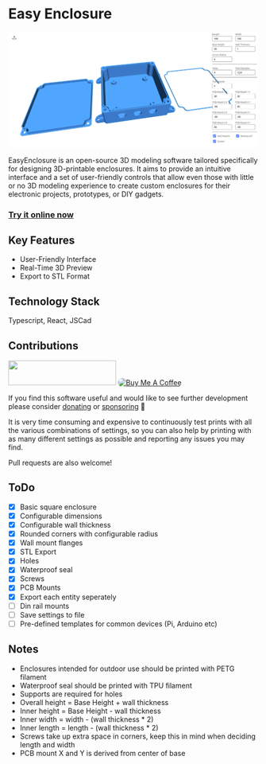 # Easy Enclosure

![](public/screenshot.png)

EasyEnclosure is an open-source 3D modeling software tailored specifically for designing 3D-printable enclosures. It aims to provide an intuitive interface and a set of user-friendly controls that allow even those with little or no 3D modeling experience to create custom enclosures for their electronic projects, prototypes, or DIY gadgets.

### **[Try it online now](https://bruceborrett.github.io/easy-enclosure/)**

## Key Features

* User-Friendly Interface
* Real-Time 3D Preview
* Export to STL Format

## Technology Stack

Typescript, React, JSCad

## Contributions

<a href="https://github.com/sponsors/bruceborrett" target="_blank"><img src="https://img.shields.io/static/v1?label=Sponsor&message=%E2%9D%A4&logo=GitHub&color=%23fe8e86" height="50" width="217" ></a>
<a href="https://www.buymeacoffee.com/bruceborrett" target="_blank"><img src="https://cdn.buymeacoffee.com/buttons/default-orange.png" alt="Buy Me A Coffee" height="50" width="217" style="border-radius:8px;"></a>

If you find this software useful and would like to see further development please consider [donating](https://www.buymeacoffee.com/bruceborrett) or [sponsoring]() :pray:

It is very time consuming and expensive to continuously test prints with all the various combinations of settings, so you can also help by printing with as many different settings as possible and reporting any issues you may find.

Pull requests are also welcome!

## ToDo
- [x] Basic square enclosure
- [x] Configurable dimensions
- [x] Configurable wall thickness
- [x] Rounded corners with configurable radius
- [x] Wall mount flanges
- [x] STL Export
- [x] Holes
- [x] Waterproof seal
- [x] Screws
- [x] PCB Mounts
- [x] Export each entity seperately
- [ ] Din rail mounts
- [ ] Save settings to file
- [ ] Pre-defined templates for common devices (Pi, Arduino etc)

## Notes
* Enclosures intended for outdoor use should be printed with PETG filament
* Waterproof seal should be printed with TPU filament
* Supports are required for holes
* Overall height = Base Height + wall thickness
* Inner height = Base Height - wall thickness
* Inner width = width - (wall thickness * 2)
* Inner length = length - (wall thickness * 2)
* Screws take up extra space in corners, keep this in mind when deciding length and width
* PCB mount X and Y is derived from center of base